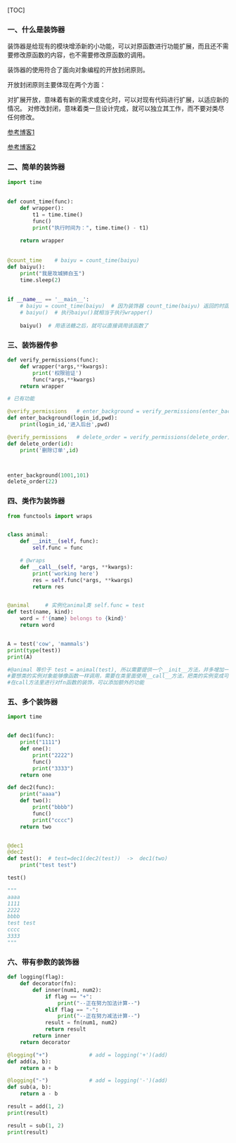 [TOC]



### 一、什么是装饰器

装饰器是给现有的模块增添新的小功能，可以对原函数进行功能扩展，而且还不需要修改原函数的内容，也不需要修改原函数的调用。

装饰器的使用符合了面向对象编程的开放封闭原则。

开放封闭原则主要体现在两个方面：

对扩展开放，意味着有新的需求或变化时，可以对现有代码进行扩展，以适应新的情况。
对修改封闭，意味着类一旦设计完成，就可以独立其工作，而不要对类尽任何修改。

[参考博客1](https://blog.csdn.net/weixin_44695969/article/details/95925752?ops_request_misc=%257B%2522request%255Fid%2522%253A%2522165335767216782248524341%2522%252C%2522scm%2522%253A%252220140713.130102334.pc%255Fall.%2522%257D&request_id=165335767216782248524341&biz_id=0&utm_medium=distribute.pc_search_result.none-task-blog-2~all~first_rank_ecpm_v1~rank_v31_ecpm-4-95925752-null-null.142^v10^control,157^v8^control&utm_term=py%E7%B1%BB%E8%A3%85%E9%A5%B0%E5%99%A8&spm=1018.2226.3001.4187)

[参考博客2](https://blog.csdn.net/keepaware/article/details/112909406?ops_request_misc=&request_id=&biz_id=102&utm_term=py%E7%B1%BB%E8%A3%85%E9%A5%B0%E5%99%A8&utm_medium=distribute.pc_search_result.none-task-blog-2~all~sobaiduweb~default-0-112909406.142^v10^control,157^v8^control&spm=1018.2226.3001.4187)

### 二、简单的装饰器

```python
import time
 
 
def count_time(func):
    def wrapper():
        t1 = time.time()
        func()
        print("执行时间为：", time.time() - t1)
 
    return wrapper
 
 
@count_time    # baiyu = count_time(baiyu)
def baiyu():       
    print("我是攻城狮白玉")
    time.sleep(2)
 
 
if __name__ == '__main__':
    # baiyu = count_time(baiyu)  # 因为装饰器 count_time(baiyu) 返回的时函数对象 wrapper，这条语句相当于  baiyu = wrapper
    # baiyu()  # 执行baiyu()就相当于执行wrapper()
 
    baiyu()  # 用语法糖之后，就可以直接调用该函数了
```



### 三、装饰器传参

```python
def verify_permissions(func):
    def wrapper(*args,**kwargs):
        print('权限验证')
        func(*args,**kwargs)
    return wrapper

# 已有功能

@verify_permissions   # enter_background = verify_permissions(enter_background)
def enter_background(login_id,pwd):
    print(login_id,'进入后台',pwd)

@verify_permissions   # delete_order = verify_permissions(delete_order)
def delete_order(id): 
    print('删除订单',id)



enter_background(1001,101)
delete_order(22)
```



### 四、类作为装饰器

```python
from functools import wraps


class animal:
    def __init__(self, func):
        self.func = func

    # @wraps
    def __call__(self, *args, **kwargs):
        print('working here')
        res = self.func(*args, **kwargs)
        return res


@animal     # 实例化animal类 self.func = test
def test(name, kind):
    word = f'{name} belongs to {kind}'
    return word


A = test('cow', 'mammals')
print(type(test))
print(A)

#@animal 等价于 test = animal(test), 所以需要提供一个__init__方法，并多增加一个fn参数；
#要想类的实例对象能够像函数一样调用，需要在类里面使用__call__方法，把类的实例变成可调用对象(callable)，也就是说可以#像调用函数一样进行调用；
#在call方法里进行对fn函数的装饰，可以添加额外的功能
```



### 五、多个装饰器

```python
import time


def dec1(func):
    print("1111")
    def one():
        print("2222")
        func()
        print("3333")
    return one

def dec2(func):
    print("aaaa")
    def two():
        print("bbbb")
        func()
        print("cccc")
    return two


@dec1
@dec2
def test():  # test=dec1(dec2(test))  ->  dec1(two)
    print("test test")

test()

"""
aaaa
1111
2222
bbbb
test test
cccc
3333
"""
```



### 六、带有参数的装饰器

```python
def logging(flag):
    def decorator(fn):
        def inner(num1, num2):
            if flag == "+":
                print("--正在努力加法计算--")
            elif flag == "-":
                print("--正在努力减法计算--")
            result = fn(num1, num2)
            return result
        return inner
    return decorator

@logging("+")             # add = logging('+')(add)
def add(a, b):
    return a + b

@logging("-")             # add = logging('-')(add)
def sub(a, b):
    return a - b

result = add(1, 2)
print(result)

result = sub(1, 2)
print(result)
```

